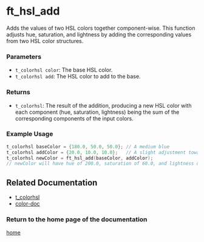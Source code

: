 # ft_hsl_add
Adds the values of two HSL colors together component-wise. This function adjusts hue, saturation, and lightness by adding the corresponding values from two HSL color structures.

### Parameters
- `t_colorhsl color`: The base HSL color.
- `t_colorhsl add`: The HSL color to add to the base.

### Returns
- `t_colorhsl`: The result of the addition, producing a new HSL color with each component (hue, saturation, lightness) being the sum of the corresponding components of the input colors.

### Example Usage
```c
t_colorhsl baseColor = {180.0, 50.0, 50.0}; // A medium blue
t_colorhsl addColor = {20.0, 10.0, 10.0};   // A slight adjustment towards red
t_colorhsl newColor = ft_hsl_add(baseColor, addColor);
// newColor will have hue of 200.0, saturation of 60.0, and lightness of 60.0
```
## Related Documentation
- [t_colorhsl](./t_colorhsl.md)
- [color-doc](../color-doc.md)

### Return to the home page of the documentation
[home](../home.md)